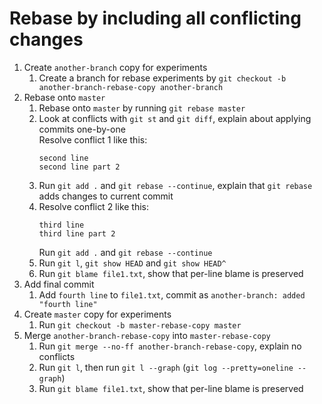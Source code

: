 # Rebase by including all conflicting changes
1. Create `another-branch` copy for experiments
    1. Create a branch for rebase experiments by `git checkout -b another-branch-rebase-copy another-branch`
2. Rebase onto `master`
    1. Rebase onto `master` by running `git rebase master`
    2. Look at conflicts with `git st` and `git diff`, explain about applying commits one-by-one\
       Resolve conflict 1 like this:
        ```
        second line
        second line part 2
        ```
    3. Run `git add .` and `git rebase --continue`, explain that `git rebase` adds changes to current commit
    4. Resolve conflict 2 like this:
        ```
        third line
        third line part 2
        ```
       Run `git add .` and `git rebase --continue`
    5. Run `git l`, `git show HEAD` and `git show HEAD^`
    6. Run `git blame file1.txt`, show that per-line blame is preserved
3. Add final commit
    1. Add `fourth line` to `file1.txt`, commit as `another-branch: added "fourth line"`
4. Create `master` copy for experiments
    1. Run `git checkout -b master-rebase-copy master`
5. Merge `another-branch-rebase-copy` into `master-rebase-copy`
    1. Run `git merge --no-ff another-branch-rebase-copy`, explain no conflicts
    3. Run `git l`, then run `git l --graph` (`git log --pretty=oneline --graph`)
    4. Run `git blame file1.txt`, show that per-line blame is preserved
